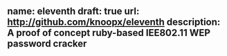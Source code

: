 name: eleventh
draft: true
url: http://github.com/knoopx/eleventh
description: A proof of concept ruby-based IEE802.11 WEP password cracker
----